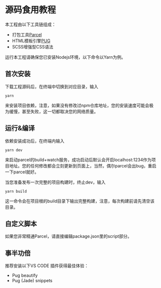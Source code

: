 # 源码食用教程

本工程由以下工具链组成：

- 打包工具[Parcel](https://parceljs.org/)
- HTML模板引擎[PUG](https://pugjs.org/api/getting-started.html)
- SCSS增强型CSS语法


运行本工程请确保您已安装Nodejs环境，以下命令以Yarn为例。

## 首次安装

下载工程源码后，在终端中切换到对应目录，输入

    yarn
来安装项目依赖，注意，如果没有修改过npm仓库地址，您的安装速度可能会极为缓慢，甚至失败，这一切都取决您的网络质量。

## 运行&编译

依赖安装成功后，在终端内输入

    yarn dev

来启动parcel的build+watch服务，成功启动后默认会开启localhost:1234作为项目地址。您的任何修改都会立刻更新到页面上，当然，偶尔parcel会出bug，重启一下parcel就好。

当您准备发布一次完整的项目构建时，终止dev，输入

    yarn build

这一命令会在项目根的build目录下输出完整构建，注意，每次构建前请先清空该目录。

## 自定义脚本

如果您非常精通Parcel，请直接编辑package.json里的script部分。

## 事半功倍

推荐安装以下VS CODE 插件获得最佳体验：

- Pug beautify
- Pug (Jade) snippets

